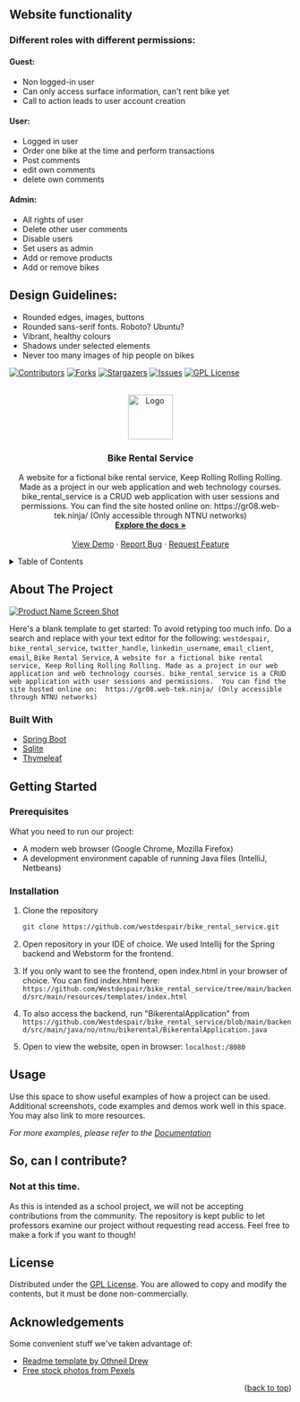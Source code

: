 ## Website functionality
 ### Different roles with different permissions:
 #### Guest: 
  * Non logged-in user
  * Can only access surface information, can't rent bike yet
  * Call to action leads to user account creation
 #### User: 
  * Logged in user
  * Order one bike at the time and perform transactions
  * Post comments
  * edit own comments
  * delete own comments

 #### Admin:
  * All rights of user
  * Delete other user comments
  * Disable users
  * Set users as admin
  * Add or remove products
  * Add or remove bikes

## Design Guidelines:
* Rounded edges, images, buttons
* Rounded sans-serif fonts. Roboto? Ubuntu?
* Vibrant, healthy colours
* Shadows under selected elements
* Never too many images of hip people on bikes


<div id="top"></div>
<!--
*** Thanks for checking out the Best-README-Template. If you have a suggestion
*** that would make this better, please fork the repo and create a pull request
*** or simply open an issue with the tag "enhancement".
*** Don't forget to give the project a star!
*** Thanks again! Now go create something AMAZING! :D
-->


<!-- PROJECT SHIELDS -->
<!--
*** I'm using markdown "reference style" links for readability.
*** Reference links are enclosed in brackets [ ] instead of parentheses ( ).
*** See the bottom of this document for the declaration of the reference variables
*** for contributors-url, forks-url, etc. This is an optional, concise syntax you may use.
*** https://www.markdownguide.org/basic-syntax/#reference-style-links
-->
[![Contributors][contributors-shield]][contributors-url]
[![Forks][forks-shield]][forks-url]
[![Stargazers][stars-shield]][stars-url]
[![Issues][issues-shield]][issues-url]
[![GPL License][license-shield]][license-url]

<!-- PROJECT LOGO -->
<br />
<div align="center">
  <a href="https://github.com/westdespair/bike_rental_service">
    <img src="https://github.com/Westdespair/bike_rental_service/blob/main/backend/src/main/resources/static/pictures/keeprollingrollingrolling_logo_200x200.jpg" alt="Logo" width="80" height="80">
  </a>

<h3 align="center">Bike Rental Service</h3>

  <p align="center">
    A website for a fictional bike rental service, Keep Rolling Rolling Rolling. Made as a project in our web application and web technology courses. bike_rental_service is a CRUD web application with user sessions and permissions.  You can find the site hosted online on:  https://gr08.web-tek.ninja/ (Only accessible through NTNU networks)
    <br />
    <a href="https://github.com/westdespair/bike_rental_service"><strong>Explore the docs »</strong></a>
    <br />
    <br />
    <a href="https://github.com/westdespair/bike_rental_service">View Demo</a>
    ·
    <a href="https://github.com/westdespair/bike_rental_service/issues">Report Bug</a>
    ·
    <a href="https://github.com/westdespair/bike_rental_service/issues">Request Feature</a>
  </p>
</div>



<!-- TABLE OF CONTENTS -->
<details>
  <summary>Table of Contents</summary>
  <ol>
    <li>
      <a href="#about-the-project">About The Project</a>
      <ul>
        <li><a href="#built-with">Built With</a></li>
      </ul>
    </li>
    <li>
      <a href="#getting-started">Getting Started</a>
      <ul>
        <li><a href="#prerequisites">Prerequisites</a></li>
        <li><a href="#installation">Installation</a></li>
      </ul>
    </li>
    <li><a href="#usage">Usage</a></li>
    <li><a href="#So-can-I-contribute">So, can I contribute?</a></li>
    <li><a href="#license">License</a></li>
    <li><a href="#acknowledgements">acknowledgements</a></li>
  </ol>
</details>



<!-- ABOUT THE PROJECT -->
## About The Project

[![Product Name Screen Shot][product-screenshot]](https://example.com)

Here's a blank template to get started: To avoid retyping too much info. Do a search and replace with your text editor for the following: `westdespair`, `bike_rental_service`, `twitter_handle`, `linkedin_username`, `email_client`, `email`, `Bike Rental Service`, `A website for a fictional bike rental service, Keep Rolling Rolling Rolling. Made as a project in our web application and web technology courses. bike_rental_service is a CRUD web application with user sessions and permissions.  You can find the site hosted online on:  https://gr08.web-tek.ninja/ (Only accessible through NTNU networks)`





### Built With
* [Spring Boot](https://spring.io/projects/spring-boot)
* [Sqlite](https://www.sqlite.org/index.html)
* [Thymeleaf](https://www.thymeleaf.org/)





<!-- GETTING STARTED -->
## Getting Started

### Prerequisites
What you need to run our project:
* A modern web browser (Google Chrome, Mozilla Firefox)
* A development environment capable of running Java files (IntelliJ, Netbeans)

### Installation

1. Clone the repository
   ```sh
   git clone https://github.com/westdespair/bike_rental_service.git
   ```
2. Open repository in your IDE of choice. We used Intellij for the Spring backend and Webstorm for the frontend.

3. If you only want to see the frontend, open index.html in your browser of choice. You can find index.html here: `https://github.com/Westdespair/bike_rental_service/tree/main/backend/src/main/resources/templates/index.html`
4. To also access the backend, run "BikerentalApplication" from `https://github.com/Westdespair/bike_rental_service/blob/main/backend/src/main/java/no/ntnu/bikerental/BikerentalApplication.java`
5. Open to view the website, open in browser: `localhost:/8080`





<!-- USAGE EXAMPLES -->
## Usage

Use this space to show useful examples of how a project can be used. Additional screenshots, code examples and demos work well in this space. You may also link to more resources.

_For more examples, please refer to the [Documentation](https://example.com)_

<!-- SO CAN I CONTRIBUTE -->
## So, can I contribute?
### Not at this time. 
As this is intended as a school project, we will not be accepting contributions from the community. The repository is kept public to let professors examine our project without requesting read access. Feel free to make a fork if you want to though!




<!-- LICENSE -->
## License

Distributed under the [GPL License](https://www.gnu.org/licenses/gpl-3.0.txt). You are allowed to copy and modify the contents, but it must be done non-commercially. 



<!-- ACKNOWLEDGEMENTS -->
## Acknowledgements
Some convenient stuff we've taken advantage of:
* [Readme template by Othneil Drew](https://github.com/othneildrew/Best-README-Template#getting-started)
* [Free stock photos from Pexels](https://www.pexels.com/)

<p align="right">(<a href="#top">back to top</a>)</p>

<!-- MARKDOWN LINKS & IMAGES -->
<!-- https://www.markdownguide.org/basic-syntax/#reference-style-links -->
[contributors-shield]: https://img.shields.io/github/contributors/westdespair/bike_rental_service.svg?style=for-the-badge
[contributors-url]: https://github.com/westdespair/bike_rental_service/graphs/contributors
[forks-shield]: https://img.shields.io/github/forks/westdespair/bike_rental_service.svg?style=for-the-badge
[forks-url]: https://github.com/westdespair/bike_rental_service/network/members
[stars-shield]: https://img.shields.io/github/stars/westdespair/bike_rental_service.svg?style=for-the-badge
[stars-url]: https://github.com/westdespair/bike_rental_service/stargazers
[issues-shield]: https://img.shields.io/github/issues/westdespair/bike_rental_service.svg?style=for-the-badge
[issues-url]: https://github.com/westdespair/bike_rental_service/issues
[license-shield]: https://img.shields.io/github/license/westdespair/bike_rental_service.svg?style=for-the-badge
[license-url]: https://github.com/westdespair/bike_rental_service/blob/master/LICENSE.txt
[product-screenshot]: images/screenshot.png
